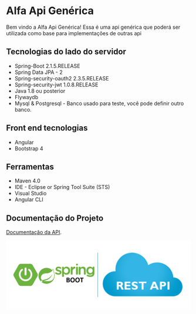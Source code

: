 # Alfa Api Genérica
Bem vindo a  Alfa Api Genérica!
Essa é uma api genérica que poderá ser utilizada como base para implementações de outras api <br /> 

## Tecnologias do lado do servidor
* Spring-Boot 2.1.5.RELEASE
* Spring Data JPA - 2
* Spring-security-oauth2 2.3.5.RELEASE
* Spring-security-jwt 1.0.8.RELEASE
* Java 1.8 ou posterior
* Flywaydb
* Mysql & Postgresql - Banco usado para teste, você pode definir outro banco.

## Front end tecnologias
* Angular 
* Bootstrap 4

## Ferramentas
* Maven 4.0
* IDE - Eclipse or Spring Tool Suite (STS)
* Visual Studio
* Angular CLI


## Documentação do Projeto
[Documentação da API](https://github.com/renatoredes/api/wiki).<br />

![API](https://github.com/renatoredes/api/blob/DOCUMENTATION/wiki/img/springboot.png) <br />










